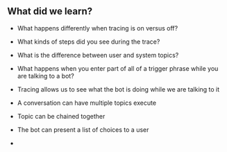 ## What did we learn?

- What happens differently when tracing is on versus off?
- What kinds of steps did you see during the trace?
- What is the difference between user and system topics?
- What happens when you enter part of all of a trigger phrase while you are talking to a bot?
  
- Tracing allows us to see what the bot is doing while we are talking to it
- A conversation can have multiple topics execute
- Topic can be chained together
- The bot can present a list of choices to a user
- 